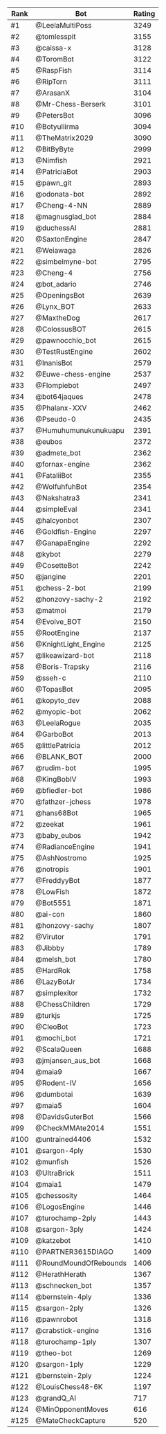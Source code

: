 Rank|Bot|Rating
---|---|---
#1|@LeelaMultiPoss|3249
#2|@tomlesspit|3155
#3|@caissa-x|3128
#4|@ToromBot|3122
#5|@RaspFish|3114
#6|@RipTorn|3111
#7|@ArasanX|3104
#8|@Mr-Chess-Berserk|3101
#9|@PetersBot|3096
#10|@Botyuliirma|3094
#11|@TheMatrix2029|3090
#12|@BitByByte|2999
#13|@Nimfish|2921
#14|@PatriciaBot|2903
#15|@pawn_git|2893
#16|@odonata-bot|2892
#17|@Cheng-4-NN|2889
#18|@magnusglad_bot|2884
#19|@duchessAI|2881
#20|@SaxtonEngine|2847
#21|@Weiawaga|2826
#22|@simbelmyne-bot|2795
#23|@Cheng-4|2756
#24|@bot_adario|2746
#25|@OpeningsBot|2639
#26|@Lynx_BOT|2633
#27|@MaxtheDog|2617
#28|@ColossusBOT|2615
#29|@pawnocchio_bot|2615
#30|@TestRustEngine|2602
#31|@InanisBot|2579
#32|@Euwe-chess-engine|2537
#33|@Flompiebot|2497
#34|@bot64jaques|2478
#35|@Phalanx-XXV|2462
#36|@Pseudo-0|2435
#37|@Humuhumunukunukuapu|2391
#38|@eubos|2372
#39|@admete_bot|2362
#40|@fornax-engine|2362
#41|@FataliiBot|2355
#42|@WolfuhfuhBot|2354
#43|@Nakshatra3|2341
#44|@simpleEval|2341
#45|@halcyonbot|2307
#46|@Goldfish-Engine|2297
#47|@GanapaEngine|2292
#48|@kybot|2279
#49|@CosetteBot|2242
#50|@jangine|2201
#51|@chess-2-bot|2199
#52|@honzovy-sachy-2|2192
#53|@matmoi|2179
#54|@Evolve_BOT|2150
#55|@RootEngine|2137
#56|@KnightLight_Engine|2125
#57|@likeawizard-bot|2118
#58|@Boris-Trapsky|2116
#59|@sseh-c|2110
#60|@TopasBot|2095
#61|@kopyto_dev|2088
#62|@myopic-bot|2062
#63|@LeelaRogue|2035
#64|@GarboBot|2013
#65|@littlePatricia|2012
#66|@BLANK_BOT|2000
#67|@rudim-bot|1995
#68|@KingBobIV|1993
#69|@bfiedler-bot|1986
#70|@fathzer-jchess|1978
#71|@hans68Bot|1965
#72|@zeekat|1961
#73|@baby_eubos|1942
#74|@RadianceEngine|1941
#75|@AshNostromo|1925
#76|@notropis|1901
#77|@FreddyyBot|1877
#78|@LowFish|1872
#79|@Bot5551|1871
#80|@ai-con|1860
#81|@honzovy-sachy|1807
#82|@Virutor|1791
#83|@Jibbby|1789
#84|@melsh_bot|1780
#85|@HardRok|1758
#86|@LazyBotJr|1734
#87|@simplexitor|1732
#88|@ChessChildren|1729
#89|@turkjs|1725
#90|@CleoBot|1723
#91|@mochi_bot|1721
#92|@ScalaQueen|1688
#93|@jmjansen_aus_bot|1668
#94|@maia9|1667
#95|@Rodent-IV|1656
#96|@dumbotai|1639
#97|@maia5|1604
#98|@DavidsGuterBot|1566
#99|@CheckMMAte2014|1551
#100|@untrained4406|1532
#101|@sargon-4ply|1530
#102|@munfish|1526
#103|@UltraBrick|1511
#104|@maia1|1479
#105|@chessosity|1464
#106|@LogosEngine|1446
#107|@turochamp-2ply|1443
#108|@sargon-3ply|1424
#109|@katzebot|1410
#110|@PARTNER3615DIAGO|1409
#111|@RoundMoundOfRebounds|1406
#112|@HerathHerath|1367
#113|@schnecken_bot|1357
#114|@bernstein-4ply|1336
#115|@sargon-2ply|1326
#116|@pawnrobot|1318
#117|@crabstick-engine|1316
#118|@turochamp-1ply|1307
#119|@theo-bot|1269
#120|@sargon-1ply|1229
#121|@bernstein-2ply|1224
#122|@LouisChess48-6K|1197
#123|@grandQ_AI|717
#124|@MinOpponentMoves|616
#125|@MateCheckCapture|520
